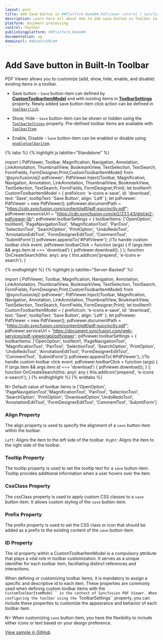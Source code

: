 ```yaml
---
layout: post
title: Add Save button in ##Platform_Name## Pdfviewer control | Syncfusion
description: Learn here all about How to add save button in Toolbar in Syncfusion ##Platform_Name## Pdfviewer control of Syncfusion Essential JS 2 and more.
platform: document-processing
control: Toolbar
publishingplatform: ##Platform_Name##
documentation: ug
domainurl: ##DomainURL##
---
```


# Add Save button in Built-In Toolbar

PDF Viewer allows you to customize (add, show, hide, enable, and disable) existing items in a toolbar.

* Save button - `Save` button-item can defined by [**CustomToolbarItemModel**](https://ej2.syncfusion.com/documentation/api/document-editor/customToolbarItemModel/) and with existing items in [**ToolbarSettings**](https://ej2.syncfusion.com/documentation/api/file-manager/toolbarSettings/) property. Newly added save button-item click action can be defined in [`toolbarclick`](https://ej2.syncfusion.com/documentation/api/file-manager/toolbarClickEventArgs/).

* Show, Hide - `Save` button-item can be shown or hidden using the [`ToolbarSettings`](https://ej2.syncfusion.com/documentation/api/file-manager/toolbarSettings/) property. Pre-defined toolbar items are available with [`ToolbarItem`](https://ej2.syncfusion.com/documentation/api/chart/toolbarItems/).

* Enable, Disable -  `Save` button-item can be enabled or disable using [`enabletoolbaritem`](https://ej2.syncfusion.com/documentation/api/document-editor-container/toolbar/).

{% tabs %}
{% highlight js tabtitle="Standalone" %}

import { PdfViewer, Toolbar, Magnification, Navigation, Annotation, LinkAnnotation, ThumbnailView, BookmarkView, TextSelection, TextSearch, FormFields, FormDesigner,Print,CustomToolbarItemModel} from '@syncfusion/ej2-pdfviewer';
PdfViewer.Inject(Toolbar, Magnification, Navigation, Annotation, LinkAnnotation, ThumbnailView, BookmarkView, TextSelection, TextSearch, FormFields, FormDesigner,Print);
let toolItem1: CustomToolbarItemModel = {
    prefixIcon: 'e-icons e-save',
    id: 'download',
    text: 'Save',
    tooltipText: 'Save Button',
    align: 'Left'
};
let pdfviewer: PdfViewer = new PdfViewer();
pdfviewer.documentPath = "https://cdn.syncfusion.com/content/pdf/pdf-succinctly.pdf";
pdfviewer.resourceUrl = "https://cdn.syncfusion.com/ej2/23.1.43/dist/ej2-pdfviewer-lib";
pdfviewer.toolbarSettings = { toolbarItems: ['OpenOption', toolItem1, 'PageNavigationTool', 'MagnificationTool', 'PanTool', 'SelectionTool', 'SearchOption', 'PrintOption', 'UndoRedoTool', 'AnnotationEditTool', 'FormDesignerEditTool', 'CommentTool', 'SubmitForm']}
pdfviewer.appendTo('#PdfViewer');
//To handle custom toolbar click event.
pdfviewer.toolbarClick = function (args) {
   if (args.item && args.item.id === 'download') {
      pdfviewer.download();
   }
};
function OnCreateSearch(this: any): any {
    this.addIcon('prepend', 'e-icons e-search');
}

{% endhighlight %}
{% highlight js tabtitle="Server-Backed" %}

import { PdfViewer, Toolbar, Magnification, Navigation, Annotation, LinkAnnotation, ThumbnailView, BookmarkView, TextSelection, TextSearch, FormFields, FormDesigner,Print,CustomToolbarItemModel} from '@syncfusion/ej2-pdfviewer';
PdfViewer.Inject(Toolbar, Magnification, Navigation, Annotation, LinkAnnotation, ThumbnailView, BookmarkView, TextSelection, TextSearch, FormFields, FormDesigner,Print);
let toolItem1: CustomToolbarItemModel = {
    prefixIcon: 'e-icons e-save',
    id: 'download',
    text: 'Save',
    tooltipText: 'Save Button',
    align: 'Left'
};
let pdfviewer: PdfViewer = new PdfViewer();
pdfviewer.documentPath = "https://cdn.syncfusion.com/content/pdf/pdf-succinctly.pdf";
pdfviewer.serviceUrl = 'https://document.syncfusion.com/web-services/pdf-viewer/api/pdfviewer';
pdfviewer.toolbarSettings = { toolbarItems: ['OpenOption', toolItem1, 'PageNavigationTool', 'MagnificationTool', 'PanTool', 'SelectionTool', 'SearchOption', 'PrintOption', 'UndoRedoTool', 'AnnotationEditTool', 'FormDesignerEditTool', 'CommentTool', 'SubmitForm']}
pdfviewer.appendTo('#PdfViewer');
//To handle custom toolbar click event.
pdfviewer.toolbarClick = function (args) {
   if (args.item && args.item.id === 'download') {
      pdfviewer.download();
   }
};
function OnCreateSearch(this: any): any {
    this.addIcon('prepend', 'e-icons e-search');
}
{% endhighlight %}
{% endtabs %}

N> Default value of toolbar items is ['OpenOption', 'PageNavigationTool','MagnificationTool', 'PanTool', 'SelectionTool', 'SearchOption', 'PrintOption', 'DownloadOption','UndoRedoTool', 'AnnotationEditTool', 'FormDesignerEditTool', 'CommentTool', 'SubmitForm']

### Align Property

The align property is used to specify the alignment of a `save` button-item within the toolbar.

`Left`: Aligns the item to the left side of the toolbar.
`Right`: Aligns the item to the right side of the toolbar.

### Tooltip Property

The tooltip property is used to set the tooltip text for a `save` button-item. Tooltip provides additional information when a user hovers over the item.

### CssClass Property

The cssClass property is used to apply custom CSS classes to a `save` button-item. It allows custom styling of the `save` button-item.

### Prefix Property

The prefix property is used to set the CSS class or icon that should be added as a prefix to the existing content of the `save` button-item.

### ID Property

The id property within a CustomToolbarItemModel is a compulsory attribute that plays a vital role in toolbar customization. It serves as a unique identifier for each toolbar item, facilitating distinct references and interactions.

When defining or customizing toolbar items, it is mandatory to assign a specific and descriptive id to each item.
These properties are commonly used when defining custom toolbar items with the `CustomToolbarItemModel`` in the context of Syncfusion PDF Viewer. When configuring the toolbar using the `ToolbarSettings`` property, you can include these properties to customize the appearance and behavior of each toolbar item.

N> When customizing `save` button-item, you have the flexibility to include either icons or text based on your design preference.

[View sample in GitHub](https://github.com/SyncfusionExamples/typescript-pdf-viewer-examples/tree/master/How%20to/Add%20Save%20Button%20In%20Toolbar)
